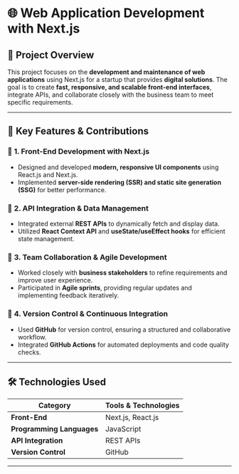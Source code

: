 # 🌐 Web Application Development with Next.js  

## 📌 Project Overview  
This project focuses on the **development and maintenance of web applications** using Next.js for a startup that provides **digital solutions**. The goal is to create **fast, responsive, and scalable front-end interfaces**, integrate APIs, and collaborate closely with the business team to meet specific requirements.  

---

## 🔧 **Key Features & Contributions**  

### 🎨 **1. Front-End Development with Next.js**  
- Designed and developed **modern, responsive UI components** using React.js and Next.js.  
- Implemented **server-side rendering (SSR) and static site generation (SSG)** for better performance.  

### 🔗 **2. API Integration & Data Management**  
- Integrated external **REST APIs** to dynamically fetch and display data.  
- Utilized **React Context API** and **useState/useEffect hooks** for efficient state management.  

### 🤝 **3. Team Collaboration & Agile Development**  
- Worked closely with **business stakeholders** to refine requirements and improve user experience.  
- Participated in **Agile sprints**, providing regular updates and implementing feedback iteratively.  

### 🚀 **4. Version Control & Continuous Integration**  
- Used **GitHub** for version control, ensuring a structured and collaborative workflow.  
- Integrated **GitHub Actions** for automated deployments and code quality checks.  

---

## 🛠 **Technologies Used**  

| Category       | Tools & Technologies |
|---------------|----------------------|
| **Front-End** | Next.js, React.js |
| **Programming Languages** | JavaScript |
| **API Integration** | REST APIs |
| **Version Control** | GitHub |

---
